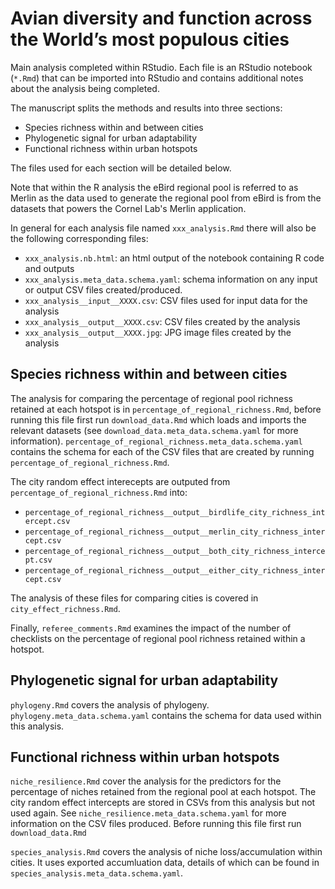 # Avian diversity and function across the World’s most populous cities 

Main analysis completed within RStudio. Each file is an RStudio notebook (`*.Rmd`) that can be imported into RStudio and contains additional notes about the analysis being completed.

The manuscript splits the methods and results into three sections:
* Species richness within and between cities 
* Phylogenetic signal for urban adaptability 
* Functional richness within urban hotspots 

The files used for each section will be detailed below.

Note that within the R analysis the eBird regional pool is referred to as Merlin as the data used to generate the regional pool from eBird is from the datasets that powers the Cornel Lab's Merlin application.

In general for each analysis file named `xxx_analysis.Rmd` there will also be the following corresponding files: 
* `xxx_analysis.nb.html`: an html output of the notebook containing R code and outputs
* `xxx_analysis.meta_data.schema.yaml`: schema information on any input or output CSV files created/produced.
* `xxx_analysis__input__XXXX.csv`: CSV files used for input data for the analysis
* `xxx_analysis__output__XXXX.csv`: CSV files created by the analysis
* `xxx_analysis__output__XXXX.jpg`: JPG image files created by the analysis

## Species richness within and between cities 
The analysis for comparing the percentage of regional pool richness retained at each hotspot is in `percentage_of_regional_richness.Rmd`, before running this file first run `download_data.Rmd` which loads and imports the relevant datasets (see `download_data.meta_data.schema.yaml` for more information).
`percentage_of_regional_richness.meta_data.schema.yaml` contains the schema for each of the CSV files that are created by running `percentage_of_regional_richness.Rmd`. 

The city random effect interecepts are outputed from `percentage_of_regional_richness.Rmd` into: 
* `percentage_of_regional_richness__output__birdlife_city_richness_intercept.csv`
* `percentage_of_regional_richness__output__merlin_city_richness_intercept.csv`
* `percentage_of_regional_richness__output__both_city_richness_intercept.csv`
* `percentage_of_regional_richness__output__either_city_richness_intercept.csv`

The analysis of these files for comparing cities is covered in `city_effect_richness.Rmd`.

Finally, `referee_comments.Rmd` examines the impact of the number of checklists on the percentage of regional pool richness retained within a hotspot.

## Phylogenetic signal for urban adaptability
`phylogeny.Rmd` covers the analysis of phylogeny. `phylogeny.meta_data.schema.yaml` contains the schema for data used within this analysis.

## Functional richness within urban hotspots 
`niche_resilience.Rmd` cover the analysis for the predictors for the percentage of niches retained from the regional pool at each hotspot. The city random effect intercepts are stored in CSVs from this analysis but not used again. See `niche_resilience.meta_data.schema.yaml` for more information on the CSV files produced. Before running this file first run `download_data.Rmd`

`species_analysis.Rmd` covers the analysis of niche loss/accumulation within cities. It uses exported accumluation data, details of which can be found in `species_analysis.meta_data.schema.yaml`.


